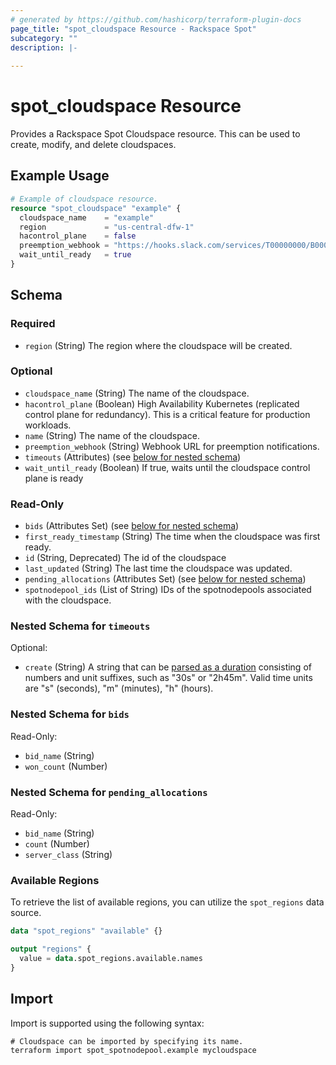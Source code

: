 ```yaml
---
# generated by https://github.com/hashicorp/terraform-plugin-docs
page_title: "spot_cloudspace Resource - Rackspace Spot"
subcategory: ""
description: |-
  
---
```


# spot_cloudspace Resource

Provides a Rackspace Spot Cloudspace resource. This can be used to create, modify, and delete cloudspaces.

## Example Usage

```terraform
# Example of cloudspace resource.
resource "spot_cloudspace" "example" {
  cloudspace_name    = "example"
  region             = "us-central-dfw-1"
  hacontrol_plane    = false
  preemption_webhook = "https://hooks.slack.com/services/T00000000/B00000000/XXXXXXXXXXXXXXXXXXXXXXXX"
  wait_until_ready   = true
}
```

<!-- schema generated by tfplugindocs -->
## Schema

### Required

- `region` (String) The region where the cloudspace will be created.

### Optional

- `cloudspace_name` (String) The name of the cloudspace.
- `hacontrol_plane` (Boolean) High Availability Kubernetes (replicated control plane for redundancy). This is a critical feature for production workloads.
- `name` (String) The name of the cloudspace.
- `preemption_webhook` (String) Webhook URL for preemption notifications.
- `timeouts` (Attributes) (see [below for nested schema](#nestedatt--timeouts))
- `wait_until_ready` (Boolean) If true, waits until the cloudspace control plane is ready

### Read-Only

- `bids` (Attributes Set) (see [below for nested schema](#nestedatt--bids))
- `first_ready_timestamp` (String) The time when the cloudspace was first ready.
- `id` (String, Deprecated) The id of the cloudspace
- `last_updated` (String) The last time the cloudspace was updated.
- `pending_allocations` (Attributes Set) (see [below for nested schema](#nestedatt--pending_allocations))
- `spotnodepool_ids` (List of String) IDs of the spotnodepools associated with the cloudspace.

<a id="nestedatt--timeouts"></a>
### Nested Schema for `timeouts`

Optional:

- `create` (String) A string that can be [parsed as a duration](https://pkg.go.dev/time#ParseDuration) consisting of numbers and unit suffixes, such as "30s" or "2h45m". Valid time units are "s" (seconds), "m" (minutes), "h" (hours).


<a id="nestedatt--bids"></a>
### Nested Schema for `bids`

Read-Only:

- `bid_name` (String)
- `won_count` (Number)


<a id="nestedatt--pending_allocations"></a>
### Nested Schema for `pending_allocations`

Read-Only:

- `bid_name` (String)
- `count` (Number)
- `server_class` (String)

### Available Regions

To retrieve the list of available regions, you can utilize the `spot_regions` data source.

```terraform
data "spot_regions" "available" {}

output "regions" {
  value = data.spot_regions.available.names
}
```

## Import

Import is supported using the following syntax:

```shell
# Cloudspace can be imported by specifying its name.
terraform import spot_spotnodepool.example mycloudspace
```
